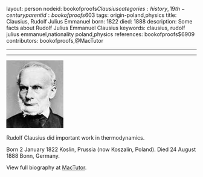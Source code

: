 layout: person
nodeid: bookofproofs$Clausius
categories: history,19th-century
parentid: bookofproofs$603
tags: origin-poland,physics
title: Clausius, Rudolf Julius Emmanuel
born: 1822
died: 1888
description: Some facts about Rudolf Julius Emmanuel Clausius
keywords: clausius, rudolf julius emmanuel,nationality poland,physics
references: bookofproofs$6909
contributors: bookofproofs,@MacTutor

---


---

![Clausius.jpg](https://github.com/bookofproofs/bookofproofs.github.io/blob/main/_sources/_assets/images/portraits/Clausius.jpg?raw=true)

Rudolf Clausius did important work in thermodynamics.

Born 2 January 1822 Koslin, Prussia (now Koszalin, Poland). Died 24 August 1888 Bonn, Germany.


View full biography at [MacTutor](https://mathshistory.st-andrews.ac.uk/Biographies/Clausius/).